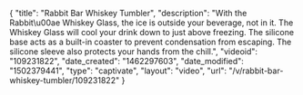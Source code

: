 {
    "title": "Rabbit Bar Whiskey Tumbler",
    "description": "With the Rabbit\u00ae Whiskey Glass, the ice is outside your beverage, not in it. The Whiskey Glass will cool your drink down to just above freezing. The silicone base acts as a built-in coaster to prevent condensation from escaping. The silicone sleeve also protects your hands from the chill.",
    "videoid": "109231822",
    "date_created": "1462297603",
    "date_modified": "1502379441",
    "type": "captivate",
    "layout": "video",
    "url": "\/v\/rabbit-bar-whiskey-tumbler\/109231822"
}